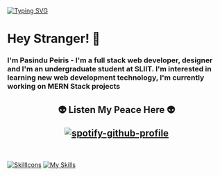 

[![Typing SVG](https://readme-typing-svg.demolab.com?font=Nova+Square&weight=300&size=25&pause=1043&color=0EF0AA&center=true&vCenter=true&random=false&width=1000&height=100&lines=Hey+Stranger!+%F0%9F%91%BE+I'+m+Pasindu+Prabash+Peiris;I'm+a+full+stack+web+developer%2C+designer;I'm+an+undergraduate+student+at+SLIIT;You+can+contact+me+using+the+links+above)](https://git.io/typing-svg)

# Hey Stranger! 👾
### **I'm Pasindu Peiris** - I'm a full stack web developer, designer and I'm an undergraduate student at SLIIT. I'm interested in learning new web development technology, I'm currently working on MERN Stack projects



<h2 align='center'>

👽 Listen My Peace Here 👽

[![spotify-github-profile](https://spotify-github-profile.vercel.app/api/view?uid=dmmi0beky8x3tssrl54k612hb&cover_image=true&theme=novatorem&show_offline=false&background_color=121212&interchange=false&bar_color=53b14f&bar_color_cover=false)](https://github.com/kittinan/spotify-github-profile)

</h2>




<br/>

[![SkillIcons](https://skillicons.dev/icons?i=html,css,js,php,laravel,mysql,bootstrap,sass,tailwind,jquery,react,vite,nextjs,angular,nodejs,express,ts,mongodb,firebase,wordpress,postman,c,cpp,java,python,kotlin,r,git,netlify,figma, )](https://skillicons.dev) 
[![My Skills](https://skillicons.dev/icons?i=vscode,visualstudio,androidstudio,eclipse,ps,codepen,xd)](https://skillicons.dev)




